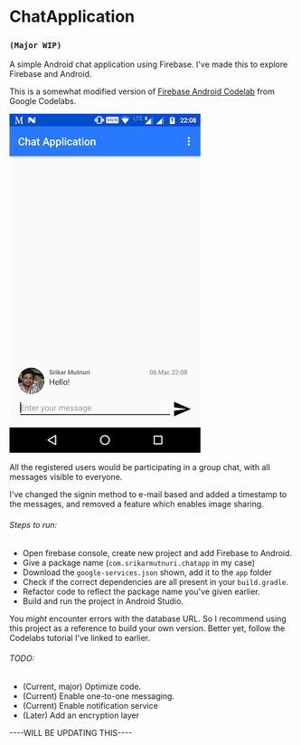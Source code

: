 # ChatApplication
### `(Major WIP)`

A simple Android chat application using Firebase. I've made this to explore Firebase and Android.

This is a somewhat modified version of [Firebase Android Codelab](https://codelabs.developers.google.com/codelabs/firebase-android/#0) from Google Codelabs. 

![No, I am not lonely](screenshot.png)

All the registered users would be participating in a group chat, with all messages visible to everyone.  

I've changed the signin method to e-mail based and added a timestamp to the messages, and removed a feature which enables image sharing. 

###### Steps to run:
  * Open firebase console, create new project and add Firebase to Android.
  * Give a package name (`com.srikarmutnuri.chatapp` in my case)
  * Download the `google-services.json` shown, add it to the `app` folder
  * Check if the correct dependencies are all present in your `build.gradle`.
  * Refactor code to reflect the package name you've given earlier.
  * Build and run the project in Android Studio.

You _might_ encounter errors with the database URL. So I recommend using this project as a reference to build your own version. Better yet, follow the Codelabs tutorial I've linked to earlier.


###### TODO:
  * (Current, major) Optimize code.
  * (Current) Enable one-to-one messaging.
  * (Current) Enable notification service
  * (Later) Add an encryption layer

  ----WILL BE UPDATING THIS----
  
